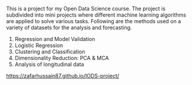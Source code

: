 
This is a project for my Open Data Science course. The project is subdivided into mini projects where different machine learning algorithms are applied to solve various tasks. Following are the methods used on a variety of datasets for the analysis and forecasting.

1. Regression and Model Validation
2. Logistic Regression
3. Clustering and Classification
4. Dimensionality Reduction: PCA & MCA
5. Analysis of longitudinal data

<https://zafarhussain87.github.io/IODS-project/>
